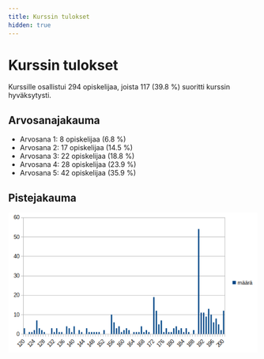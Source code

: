 ```yaml
---
title: Kurssin tulokset
hidden: true
---
```


# Kurssin tulokset

Kurssille osallistui 294 opiskelijaa, joista 117 (39.8 %) suoritti kurssin hyväksytysti.

## Arvosanajakauma

* Arvosana 1: 8 opiskelijaa (6.8 %)
* Arvosana 2: 17 opiskelijaa (14.5 %)
* Arvosana 3: 22 opiskelijaa (18.8 %)
* Arvosana 4: 28 opiskelijaa (23.9 %)
* Arvosana 5: 42 opiskelijaa (35.9 %)

## Pistejakauma

<img src="jakauma.png">

